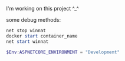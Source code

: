 I'm working on this project ^_^

some debug methods:

```powershell
net stop winnat
docker start container_name
net start winnat

$Env:ASPNETCORE_ENVIRONMENT = "Development"
``` 

